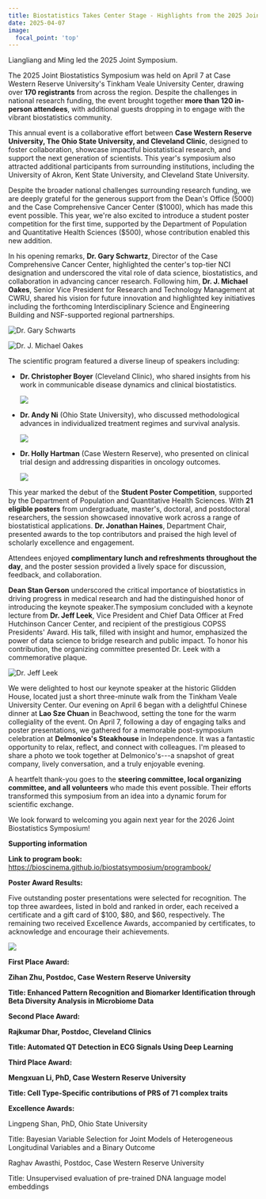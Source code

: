 ```yaml
---
title: Biostatistics Takes Center Stage - Highlights from the 2025 Joint Symposium
date: 2025-04-07
image:
  focal_point: 'top'
---
```


Liangliang and Ming led the 2025 Joint Symposium.

<!--more-->

The 2025 Joint Biostatistics Symposium was held on April 7 at Case Western Reserve University's Tinkham Veale University Center, drawing over **170 registrants** from across the region. Despite the challenges in national research funding, the event brought together **more than 120 in-person attendees**, with additional guests dropping in to engage with the vibrant biostatistics community.

This annual event is a collaborative effort between **Case Western Reserve University, The Ohio State University, and Cleveland Clinic**, designed to foster collaboration, showcase impactful biostatistical research, and support the next generation of scientists. This year's symposium also attracted additional participants from surrounding institutions, including the University of Akron, Kent State University, and Cleveland State University.

Despite the broader national challenges surrounding research funding, we are deeply grateful for the generous support from the Dean's Office (5000) and the Case Comprehensive Cancer Center (\$1000), which has made this event possible. This year, we're also excited to introduce a student poster competition for the first time, supported by the Department of Population and Quantitative Health Sciences (\$500), whose contribution enabled this new addition.

In his opening remarks, **Dr. Gary Schwartz**, Director of the Case Comprehensive Cancer Center, highlighted the center's top-tier NCI designation and underscored the vital role of data science, biostatistics, and collaboration in advancing cancer research. Following him, **Dr. J. Michael Oakes**, Senior Vice President for Research and Technology Management at CWRU, shared his vision for future innovation and highlighted key initiatives including the forthcoming Interdisciplinary Science and Engineering Building and NSF-supported regional partnerships.

![Dr. Gary Schwarts](IMG_0216.jpeg)

![Dr. J. Michael Oakes](IMG_0218.jpeg)

The scientific program featured a diverse lineup of speakers including:

-   **Dr. Christopher Boyer** (Cleveland Clinic), who shared insights from his work in communicable disease dynamics and clinical biostatistics.

    ![](IMG_0221.jpeg)

-   **Dr. Andy Ni** (Ohio State University), who discussed methodological advances in individualized treatment regimes and survival analysis.

    ![](IMG_0222.jpeg)

-   **Dr. Holly Hartman** (Case Western Reserve), who presented on clinical trial design and addressing disparities in oncology outcomes.

    ![](IMG_0226.jpeg)

This year marked the debut of the **Student Poster Competition**, supported by the Department of Population and Quantitative Health Sciences. With **21 eligible posters** from undergraduate, master's, doctoral, and postdoctoral researchers, the session showcased innovative work across a range of biostatistical applications. **Dr. Jonathan Haines**, Department Chair, presented awards to the top contributors and praised the high level of scholarly excellence and engagement.

Attendees enjoyed **complimentary lunch and refreshments throughout the day**, and the poster session provided a lively space for discussion, feedback, and collaboration.

**Dean Stan Gerson** underscored the critical importance of biostatistics in driving progress in medical research and had the distinguished honor of introducing the keynote speaker.The symposium concluded with a keynote lecture from **Dr. Jeff Leek**, Vice President and Chief Data Officer at Fred Hutchinson Cancer Center, and recipient of the prestigious COPSS Presidents' Award. His talk, filled with insight and humor, emphasized the power of data science to bridge research and public impact. To honor his contribution, the organizing committee presented Dr. Leek with a commemorative plaque.

![Dr. Jeff Leek](IMG_0247.jpeg)

We were delighted to host our keynote speaker at the historic Glidden House, located just a short three-minute walk from the Tinkham Veale University Center. Our evening on April 6 began with a delightful Chinese dinner at **Lao Sze Chuan** in Beachwood, setting the tone for the warm collegiality of the event. On April 7, following a day of engaging talks and poster presentations, we gathered for a memorable post-symposium celebration at **Delmonico's Steakhouse** in Independence. It was a fantastic opportunity to relax, reflect, and connect with colleagues. I'm pleased to share a photo we took together at Delmonico's---a snapshot of great company, lively conversation, and a truly enjoyable evening.

A heartfelt thank-you goes to the **steering committee, local organizing committee, and all volunteers** who made this event possible. Their efforts transformed this symposium from an idea into a dynamic forum for scientific exchange.

We look forward to welcoming you again next year for the 2026 Joint Biostatistics Symposium!

**Supporting information**

**Link to program book:** <https://bioscinema.github.io/biostatsymposium/programbook/>

**Poster Award Results:**

Five outstanding poster presentations were selected for recognition. The top three awardees, listed in bold and ranked in order, each received a certificate and a gift card of \$100, \$80, and \$60, respectively. The remaining two received Excellence Awards, accompanied by certificates, to acknowledge and encourage their achievements.

![](IMG_0240.jpeg)

**First Place Award:**

**Zihan Zhu, Postdoc, Case Western Reserve University**

**Title: Enhanced Pattern Recognition and Biomarker Identification through Beta Diversity Analysis in Microbiome Data**


**Second Place Award:**

**Rajkumar Dhar, Postdoc, Cleveland Clinics**

**Title: Automated QT Detection in ECG Signals Using Deep Learning**

**Third Place Award:**

**Mengxuan Li, PhD, Case Western Reserve University**

**Title: Cell Type-Specific contributions of PRS of 71 complex traits**


**Excellence Awards:**

Lingpeng Shan, PhD, Ohio State University

Title: Bayesian Variable Selection for Joint Models of Heterogeneous Longitudinal Variables and a Binary Outcome

Raghav Awasthi, Postdoc, Case Western Reserve University

Title: Unsupervised evaluation of pre-trained DNA language model embeddings 
